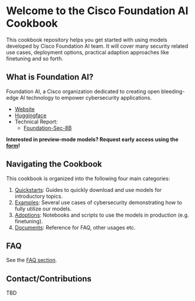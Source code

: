 # Welcome to the Cisco Foundation AI Cookbook
This cookbook repository helps you get started with using models developed by Cisco Foundation AI team.
It will cover many security related use cases, deployment options, practical adaption approaches like finetuning and so forth.

## What is Foundation AI?
Foundation AI, a Cisco organization dedicated to creating open bleeding-edge AI technology to empower cybersecurity applications.
- [Website](https://fdtn.ai/)
- [Huggingface](https://huggingface.co/fdtn-ai)
- Technical Report: 
    - [Foundation-Sec-8B](https://arxiv.org/abs/2504.21039)

**Interested in preview-mode models? Request early access using the [form](https://fdtn.ai/early-access)!**

## Navigating the Cookbook
This cookbook is organized into the following four main categories:
1. [Quickstarts](https://github.com/RobustIntelligence/foundation-ai-cookbook/tree/main/1_quickstarts): Guides to quickly download and use models for introductory topics.
2. [Examples](https://github.com/RobustIntelligence/foundation-ai-cookbook/tree/main/2_examples): Several use cases of cybersecurity demonstrating how to fully utilize our models.
3. [Adoptions](https://github.com/RobustIntelligence/foundation-ai-cookbook/tree/main/3_adoptions): Notebooks and scripts to use the models in production (e.g. finetuning).
4. [Documents](https://github.com/RobustIntelligence/foundation-ai-cookbook/tree/main/4_documents): Reference for FAQ, other usages etc.

## FAQ
See the [FAQ section](https://github.com/RobustIntelligence/foundation-ai-cookbook/blob/main/4_documents/FAQ.md).

## Contact/Contributions
TBD
